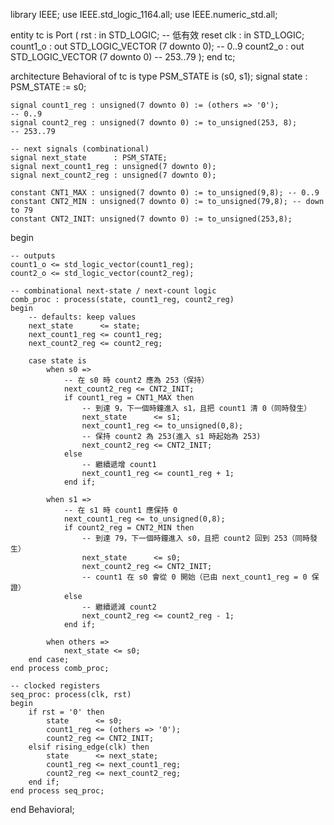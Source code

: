 library IEEE;
use IEEE.std_logic_1164.all;
use IEEE.numeric_std.all;

entity tc is
    Port (
        rst       : in  STD_LOGIC;  -- 低有效 reset
        clk       : in  STD_LOGIC;
        count1_o  : out STD_LOGIC_VECTOR (7 downto 0); -- 0..9
        count2_o  : out STD_LOGIC_VECTOR (7 downto 0)  -- 253..79
    );
end tc;

architecture Behavioral of tc is
    type PSM_STATE is (s0, s1);
    signal state      : PSM_STATE := s0;

    signal count1_reg : unsigned(7 downto 0) := (others => '0');            -- 0..9
    signal count2_reg : unsigned(7 downto 0) := to_unsigned(253, 8);       -- 253..79

    -- next signals (combinational)
    signal next_state      : PSM_STATE;
    signal next_count1_reg : unsigned(7 downto 0);
    signal next_count2_reg : unsigned(7 downto 0);

    constant CNT1_MAX : unsigned(7 downto 0) := to_unsigned(9,8); -- 0..9
    constant CNT2_MIN : unsigned(7 downto 0) := to_unsigned(79,8); -- down to 79
    constant CNT2_INIT: unsigned(7 downto 0) := to_unsigned(253,8);
begin

    -- outputs
    count1_o <= std_logic_vector(count1_reg);
    count2_o <= std_logic_vector(count2_reg);

    -- combinational next-state / next-count logic
    comb_proc : process(state, count1_reg, count2_reg)
    begin
        -- defaults: keep values
        next_state      <= state;
        next_count1_reg <= count1_reg;
        next_count2_reg <= count2_reg;

        case state is
            when s0 =>
                -- 在 s0 時 count2 應為 253（保持）
                next_count2_reg <= CNT2_INIT;
                if count1_reg = CNT1_MAX then
                    -- 到達 9，下一個時鐘進入 s1，且把 count1 清 0（同時發生）
                    next_state      <= s1;
                    next_count1_reg <= to_unsigned(0,8);
                    -- 保持 count2 為 253(進入 s1 時起始為 253)
                    next_count2_reg <= CNT2_INIT;
                else
                    -- 繼續遞增 count1
                    next_count1_reg <= count1_reg + 1;
                end if;

            when s1 =>
                -- 在 s1 時 count1 應保持 0
                next_count1_reg <= to_unsigned(0,8);
                if count2_reg = CNT2_MIN then
                    -- 到達 79，下一個時鐘進入 s0，且把 count2 回到 253（同時發生）
                    next_state      <= s0;
                    next_count2_reg <= CNT2_INIT;
                    -- count1 在 s0 會從 0 開始（已由 next_count1_reg = 0 保證）
                else
                    -- 繼續遞減 count2
                    next_count2_reg <= count2_reg - 1;
                end if;

            when others =>
                next_state <= s0;
        end case;
    end process comb_proc;

    -- clocked registers
    seq_proc: process(clk, rst)
    begin
        if rst = '0' then
            state      <= s0;
            count1_reg <= (others => '0');
            count2_reg <= CNT2_INIT;
        elsif rising_edge(clk) then
            state      <= next_state;
            count1_reg <= next_count1_reg;
            count2_reg <= next_count2_reg;
        end if;
    end process seq_proc;

end Behavioral;
